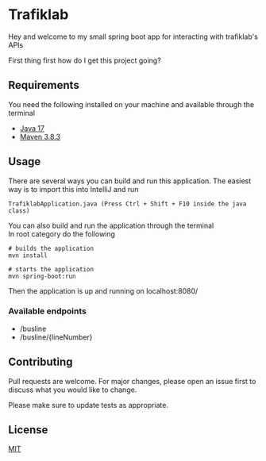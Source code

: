 # Trafiklab
Hey and welcome to my small spring boot app for interacting with trafiklab's APIs

First thing first how do I get this project going?

## Requirements
You need the following installed on your machine and available through the terminal
* [Java 17](https://openjdk.java.net/projects/jdk/17/)
* [Maven 3.8.3](https://maven.apache.org/download.cgi)

## Usage
There are several ways you can build and run this application. 
The easiest way is to import this into IntelliJ and run 
```
TrafiklabApplication.java (Press Ctrl + Shift + F10 inside the java class)
```
You can also build and run the application through the terminal  
In root category do the following
```shell
# builds the application
mvn install
```
```shell
# starts the application
mvn spring-boot:run
```

Then the application is up and running on localhost:8080/

### Available endpoints
* /busline
* /busline/{lineNumber}

## Contributing
Pull requests are welcome. For major changes, please open an issue first to discuss what you would like to change.

Please make sure to update tests as appropriate.

## License
[MIT](https://choosealicense.com/licenses/mit/)